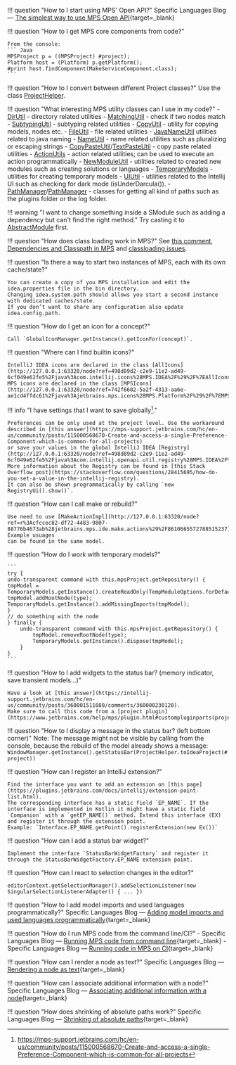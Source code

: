 !!! question "How to I start using MPS' Open API?"
    Specific Languages Blog &mdash; [The simplest way to use MPS Open API](https://specificlanguages.com/posts/simplest-way-to-use-mps-open-api/){target=_blank}

!!! question "How to I get MPS core components from code?"

    From the console:
    ``` Java
    MPSProject p = ((MPSProject) #project); 
    Platform host = (Platform) p.getPlatform();
    #print host.findComponent(MakeServiceComponent.class);
    ```
!!! question "How to I convert between different Project classes?"
    Use the class [ProjectHelper](http://127.0.0.1:63320/node?ref=742f6602-5a2f-4313-aa6e-ae1cd4ffdc61%2Fjava%3Ajetbrains.mps.ide.project%28MPS.Platform%2F%29%2F%7EProjectHelper).

!!! question "What interesting MPS utility classes can I use in my code?"
    - [DirUtil](http://127.0.0.1:63320/node?ref=r%3Af8580193-afc4-4673-a635-d4757ca591cf%28jetbrains.mps.internal.make.runtime.util%29%2F6106640680373200863) - directory related utilities
    - [MatchingUtil](http://127.0.0.1:63320/node?ref=6ed54515-acc8-4d1e-a16c-9fd6cfe951ea%2Fjava%3Ajetbrains.mps.lang.pattern.util%28MPS.Core%2F%29%2F%7EMatchingUtil) - check if two nodes match
    - [SubtypingUtil](http://127.0.0.1:63320/node?ref=6ed54515-acc8-4d1e-a16c-9fd6cfe951ea%2Fjava%3Ajetbrains.mps.newTypesystem%28MPS.Core%2F%29%2F%7ESubtypingUtil) - subtyping related utilities
    - [CopyUtil](http://127.0.0.1:63320/node?ref=6ed54515-acc8-4d1e-a16c-9fd6cfe951ea%2Fjava%3Ajetbrains.mps.smodel%28MPS.Core%2F%29%2F%7ECopyUtil) - utility for copying models, nodes etc.
    - [FileUtil](http://127.0.0.1:63320/node?ref=6ed54515-acc8-4d1e-a16c-9fd6cfe951ea%2Fjava%3Ajetbrains.mps.util%28MPS.Core%2F%29%2F%7EFileUtil) - file related utilities
    - [JavaNameUtil](http://127.0.0.1:63320/node?ref=6ed54515-acc8-4d1e-a16c-9fd6cfe951ea%2Fjava%3Ajetbrains.mps.util%28MPS.Core%2F%29%2F%7EJavaNameUtil) utilities related to java naming
    - [NameUtil](http://127.0.0.1:63320/node?ref=6ed54515-acc8-4d1e-a16c-9fd6cfe951ea%2Fjava%3Ajetbrains.mps.util%28MPS.Core%2F%29%2F%7ENameUtil) - name related utilities such as pluralizing or escaping strings
    - [CopyPasteUtil](http://127.0.0.1:63320/node?ref=r%3A84719e1a-99f6-4297-90ba-8ad2a947fa4a%28jetbrains.mps.ide.datatransfer%29%2F6299533519672638253)/[TextPasteUtil](http://127.0.0.1:63320/node?ref=r%3A84719e1a-99f6-4297-90ba-8ad2a947fa4a%28jetbrains.mps.ide.datatransfer%29%2F6299533519672652334) - copy paste related utilities
    - [ActionUtils](http://127.0.0.1:63320/node?ref=742f6602-5a2f-4313-aa6e-ae1cd4ffdc61%2Fjava%3Ajetbrains.mps.workbench.action%28MPS.Platform%2F%29%2F%7EActionUtils) - action related utilities; can be used to execute an action programmatically
    - [NewModuleUtil](http://127.0.0.1:63320/node?ref=r%3A00000000-0000-4000-0000-011c895904ab%28jetbrains.mps.ide.newSolutionDialog%29%2F5890305283801268194) - utilities related to created new modules such as creating solutions or languages
    - [TemporaryModels](http://127.0.0.1:63320/node?ref=6ed54515-acc8-4d1e-a16c-9fd6cfe951ea%2Fjava%3Ajetbrains.mps.smodel.tempmodel%28MPS.Core%2F%29%2F%7ETemporaryModels) - utilities for creating temporary models
    - [UIUtil](http://127.0.0.1:63320/node?ref=498d89d2-c2e9-11e2-ad49-6cf049e62fe5%2Fjava%3Acom.intellij.util.ui%28MPS.IDEA%2F%29%2F%7EUIUtil) - utilities related to the Intellij UI such as checking for dark mode (isUnderDarcula()).
    - [PathManager](http://127.0.0.1:63320/node?ref=r%3A067fd2c9-d009-4506-91db-a69992d65964%28jetbrains.mps.tool.common%29%2F4774692914340655529)/[PathManager](http://127.0.0.1:63320/node?ref=498d89d2-c2e9-11e2-ad49-6cf049e62fe5%2Fjava%3Acom.intellij.openapi.application%28MPS.IDEA%2F%29%2F%7EPathManager) - classes for getting all kind of paths such as the plugins folder or the log folder.

!!! warning "I want to change something inside a SModule such as adding a dependency but can't find the right method."
    Try casting it to [AbstractModule](http://127.0.0.1:63320/node?ref=6ed54515-acc8-4d1e-a16c-9fd6cfe951ea%2Fjava%3Ajetbrains.mps.project%28MPS.Core%2F%29%2F%7EAbstractModule) first.

!!! question "How does class loading work in MPS?"
    See [this comment](http://127.0.0.1:63320/node?ref=6ed54515-acc8-4d1e-a16c-9fd6cfe951ea%2Fjava%3Ajetbrains.mps.classloading%28MPS.Core%2F%29%2F9026887257679817888),
    [Dependencies and Classpath in MPS](https://github.com/mbeddr/mbeddr.core/wiki/MPS:-Deps-and-Classpath) and [classloading issues](https://github.com/mbeddr/mbeddr.core/wiki/Misc-Topics#classloading-issues).

!!! question "Is there a way to start two instances of MPS, each with its own cache/state?"

    You can create a copy of you MPS installation and edit the idea.properties file in the bin directory. 
    Changing idea.system.path should allows you start a second instance with dedicated caches/state. 
    If you don’t want to share any configuration also update idea.config.path.

!!! question "How do I get an icon for a concept?"

    Call `GlobalIconManager.getInstance().getIconFor(concept)`.

!!! question "Where can I find builtin icons?"

    IntelliJ IDEA icons are declared in the class [AllIcons](http://127.0.0.1:63320/node?ref=498d89d2-c2e9-11e2-ad49-6cf049e62fe5%2Fjava%3Acom.intellij.icons%28MPS.IDEA%2F%29%2F%7EAllIcons).
    MPS icons are declared in the class [MPSIcons](http://127.0.0.1:63320/node?ref=742f6602-5a2f-4313-aa6e-ae1cd4ffdc61%2Fjava%3Ajetbrains.mps.icons%28MPS.Platform%2F%29%2F%7EMPSIcons).

!!! info "I have settings that I want to save globally[^1]."

    Preferences can be only used at the project level. Use the workaround described in [this answer](https://mps-support.jetbrains.com/hc/en-us/community/posts/115000568670-Create-and-access-a-single-Preference-Component-which-is-common-for-all-projects)
    or save your values in the global IntelliJ IDEA [Registry](http://127.0.0.1:63320/node?ref=498d89d2-c2e9-11e2-ad49-6cf049e62fe5%2Fjava%3Acom.intellij.openapi.util.registry%28MPS.IDEA%2F%29%2F%7ERegistry).
    More information about the Registry can be found in [this Stack Overflow post](https://stackoverflow.com/questions/28415695/how-do-you-set-a-value-in-the-intellij-registry).
    It can also be shown programmatically by calling `new RegistryUi().show()`.

!!! question "How can I call make or rebuild?"
    
    Use need to use [MakeActionImpl](http://127.0.0.1:63320/node?ref=r%3Acfccec82-df72-4483-9807-88776b4673ab%28jetbrains.mps.ide.make.actions%29%2F8610665572788515237). Example usuages
    can be found in the same model.

!!! question "How do I work with temporary models?"
    
    
    ```
    try { 
    undo-transparent command with this.mpsProject.getRepository() {
    tmpModel = TemporaryModels.getInstance().createReadOnly(TempModuleOptions.forDefaultModule());
    tmpModel.addRootNode(type);
    TemporaryModels.getInstance().addMissingImports(tmpModel);
    }
    // do something with the node
    } finally {
        undo-transparent command with this.mpsProject.getRepository() {
            tmpModel.removeRootNode(type);
            TemporaryModels.getInstance().dispose(tmpModel);
        }
    }
    ```

!!! question "How to I add widgets to the status bar? (memory indicator, save transient models...)"

    Have a look at [this answer](https://intellij-support.jetbrains.com/hc/en-us/community/posts/360001511080/comments/360000230120). 
    Make sure to call this code from a [project plugin](https://www.jetbrains.com/help/mps/plugin.html#custompluginparts(projectplugin,applicationplugin)).

!!! question "How to I display a message in the status bar? (left bottom corner)"
    Note: The message might not be visible by calling from the console, because the rebuild of the model already shows a message:
    `WindowManager.getInstance().getStatusBar(ProjectHelper.toIdeaProject(#project))`

!!! question "How can I register an IntelliJ extension?"

    Find the interface you want to add an extension on [this page](https://plugins.jetbrains.com/docs/intellij/extension-point-list.html).
    The corresponding interface has a static field `EP_NAME`. If the interface is implemented in Kotlin it might have a static field `Companion` with a `getEP_NAME()` method. Extend this interface (EX) and register it through the extension point.
    Example: `Interface.EP_NAME.getPoint().registerExtension(new Ex())`

!!! question "How can I add a status bar widget?"

    Implement the interface `StatusBarWidgetFactory` and register it through the StatusBarWidgetFactory.EP_NAME extension point.

!!! question "How can I react to selection changes in the editor?"

    editorContext.getSelectionManager().addSelectionListener(new SingularSelectionListenerAdapter() { ... })

!!! question "How to I add model imports and used languages programmatically?"
    Specific Languages Blog &mdash; [Adding model imports and used languages programmatically](https://specificlanguages.com/posts/adding-model-imports-and-used-languages-programmatically/){target=_blank}

!!! question "How do I run MPS code from the command line/CI?"
    - Specific Languages Blog &mdash; [Running MPS code from command line](https://specificlanguages.com/posts/2021-02/09-running-mps-code-from-command-line/){target=_blank}
    - Specific Languages Blog &mdash; [Running code in MPS on CI](https://specificlanguages.com/posts/2022-02/28-running-code-in-mps-on-ci/){target=_blank}

!!! question "How can I render a node as text?"
    Specific Languages Blog &mdash; [Rendering a node as text](https://specificlanguages.com/posts/2022-02/04-rendering-node-as-text/){target=_blank}

!!! question "How can I associate additional information with a node?"
    Specific Languages Blog &mdash; [Associating additional information with a node](https://specificlanguages.com/posts/2022-02/07-associating-information-with-a-node/){target=_blank}

!!! question "How does shrinking of absolute paths work?"
    Specific Languages Blog &mdash; [Shrinking of absolute paths](https://specificlanguages.com/posts/2022-02/24-shrinking-of-absolute-paths/){target=_blank}

[^1]: https://mps-support.jetbrains.com/hc/en-us/community/posts/115000568670-Create-and-access-a-single-Preference-Component-which-is-common-for-all-projects
